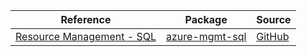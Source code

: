 | Reference | Package | Source |
|---|---|---|
|[Resource Management - SQL](mgmt-sql-readme.md)|[azure-mgmt-sql](https://pypi.org/project/azure-mgmt-sql)|[GitHub](https://github.com/Azure/azure-sdk-for-python/blob/main/)|
